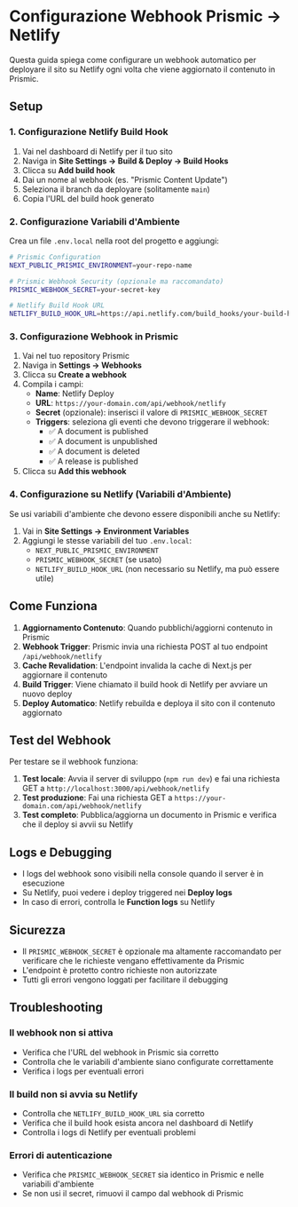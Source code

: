 # Configurazione Webhook Prismic → Netlify

Questa guida spiega come configurare un webhook automatico per deployare il sito su Netlify ogni volta che viene aggiornato il contenuto in Prismic.

## Setup

### 1. Configurazione Netlify Build Hook

1. Vai nel dashboard di Netlify per il tuo sito
2. Naviga in **Site Settings → Build & Deploy → Build Hooks**
3. Clicca su **Add build hook**
4. Dai un nome al webhook (es. "Prismic Content Update")
5. Seleziona il branch da deployare (solitamente `main`)
6. Copia l'URL del build hook generato

### 2. Configurazione Variabili d'Ambiente

Crea un file `.env.local` nella root del progetto e aggiungi:

```bash
# Prismic Configuration
NEXT_PUBLIC_PRISMIC_ENVIRONMENT=your-repo-name

# Prismic Webhook Security (opzionale ma raccomandato)
PRISMIC_WEBHOOK_SECRET=your-secret-key

# Netlify Build Hook URL
NETLIFY_BUILD_HOOK_URL=https://api.netlify.com/build_hooks/your-build-hook-id
```

### 3. Configurazione Webhook in Prismic

1. Vai nel tuo repository Prismic
2. Naviga in **Settings → Webhooks**
3. Clicca su **Create a webhook**
4. Compila i campi:
   - **Name**: Netlify Deploy
   - **URL**: `https://your-domain.com/api/webhook/netlify`
   - **Secret** (opzionale): inserisci il valore di `PRISMIC_WEBHOOK_SECRET`
   - **Triggers**: seleziona gli eventi che devono triggerare il webhook:
     - ✅ A document is published
     - ✅ A document is unpublished
     - ✅ A document is deleted
     - ✅ A release is published
5. Clicca su **Add this webhook**

### 4. Configurazione su Netlify (Variabili d'Ambiente)

Se usi variabili d'ambiente che devono essere disponibili anche su Netlify:

1. Vai in **Site Settings → Environment Variables**
2. Aggiungi le stesse variabili del tuo `.env.local`:
   - `NEXT_PUBLIC_PRISMIC_ENVIRONMENT`
   - `PRISMIC_WEBHOOK_SECRET` (se usato)
   - `NETLIFY_BUILD_HOOK_URL` (non necessario su Netlify, ma può essere utile)

## Come Funziona

1. **Aggiornamento Contenuto**: Quando pubblichi/aggiorni contenuto in Prismic
2. **Webhook Trigger**: Prismic invia una richiesta POST al tuo endpoint `/api/webhook/netlify`
3. **Cache Revalidation**: L'endpoint invalida la cache di Next.js per aggiornare il contenuto
4. **Build Trigger**: Viene chiamato il build hook di Netlify per avviare un nuovo deploy
5. **Deploy Automatico**: Netlify rebuilda e deploya il sito con il contenuto aggiornato

## Test del Webhook

Per testare se il webhook funziona:

1. **Test locale**: Avvia il server di sviluppo (`npm run dev`) e fai una richiesta GET a `http://localhost:3000/api/webhook/netlify`
2. **Test produzione**: Fai una richiesta GET a `https://your-domain.com/api/webhook/netlify`
3. **Test completo**: Pubblica/aggiorna un documento in Prismic e verifica che il deploy si avvii su Netlify

## Logs e Debugging

- I logs del webhook sono visibili nella console quando il server è in esecuzione
- Su Netlify, puoi vedere i deploy triggered nei **Deploy logs**
- In caso di errori, controlla le **Function logs** su Netlify

## Sicurezza

- Il `PRISMIC_WEBHOOK_SECRET` è opzionale ma altamente raccomandato per verificare che le richieste vengano effettivamente da Prismic
- L'endpoint è protetto contro richieste non autorizzate
- Tutti gli errori vengono loggati per facilitare il debugging

## Troubleshooting

### Il webhook non si attiva
- Verifica che l'URL del webhook in Prismic sia corretto
- Controlla che le variabili d'ambiente siano configurate correttamente
- Verifica i logs per eventuali errori

### Il build non si avvia su Netlify
- Controlla che `NETLIFY_BUILD_HOOK_URL` sia corretto
- Verifica che il build hook esista ancora nel dashboard di Netlify
- Controlla i logs di Netlify per eventuali problemi

### Errori di autenticazione
- Verifica che `PRISMIC_WEBHOOK_SECRET` sia identico in Prismic e nelle variabili d'ambiente
- Se non usi il secret, rimuovi il campo dal webhook di Prismic